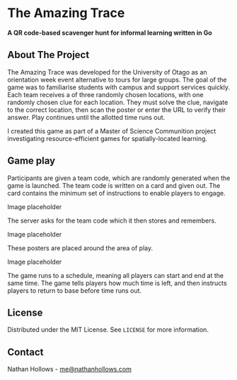 # The Amazing Trace

**A QR code-based scavenger hunt for informal learning written in Go**

## About The Project

The Amazing Trace was developed for the University of Otago as an orientation week event alternative to tours for large groups. The goal of the game was to familiarise students with campus and support services quickly. Each team receives a of three randomly chosen locations, with one randomly chosen clue for each location. They must solve the clue, navigate to the correct location, then scan the poster or enter the URL to verify their answer. Play continues until the allotted time runs out.

I created this game as part of a Master of Science Communition project investigating resource-efficient games for spatially-located learning.

## Game play

Participants are given a team code, which are randomly generated when the game is launched. The team code is written on a card and given out. The card contains the minimum set of instructions to enable players to engage.

Image placeholder

The server asks for the team code which it then stores and remembers.

Image placeholder

These posters are placed around the area of play.

Image placeholder

The game runs to a schedule, meaning all players can start and end at the same time. The game tells players how much time is left, and then instructs players to return to base before time runs out.

## License

Distributed under the MIT License. See `LICENSE` for more information.

## Contact

Nathan Hollows - me@nathanhollows.com
